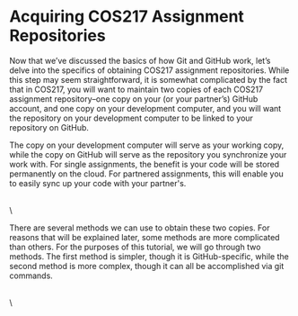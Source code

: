 # Acquiring COS217 Assignment Repositories

Now that we’ve discussed the basics of how Git and GitHub work, let’s delve into the specifics of obtaining COS217 assignment repositories. While this step may seem straightforward, it is somewhat complicated by the fact that in COS217, you will want to maintain two copies of each COS217 assignment repository–one copy on your (or your partner’s) GitHub account, and one copy on your development computer, and you will want the repository on your development computer to be linked to your repository on GitHub.&#x20;

The copy on your development computer will serve as your working copy, while the copy on GitHub will serve as the repository you synchronize your work with. For single assignments, the benefit is your code will be stored permanently on the cloud. For partnered assignments, this will enable you to easily sync up your code with your partner's.&#x20;

\
\


There are several methods we can use to obtain these two copies. For reasons that will be explained later, some methods are more complicated than others. For the purposes of this tutorial, we will go through two methods. The first method is simpler, though it is GitHub-specific, while the second method is more complex, though it can all be accomplished via git commands.

\
\
